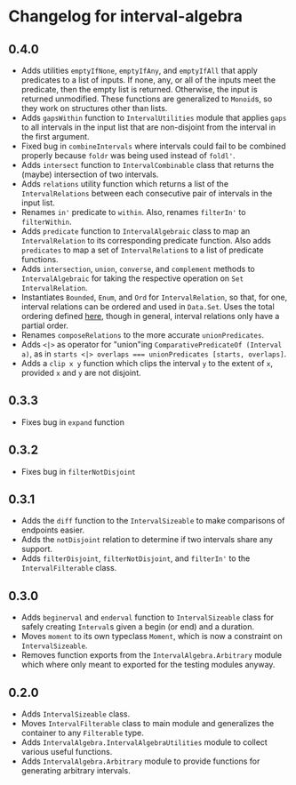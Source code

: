 # Changelog for interval-algebra

## 0.4.0

* Adds utilities `emptyIfNone`, `emptyIfAny`, and `emptyIfAll` that apply predicates to a list of inputs. If none, any, or all of the inputs meet the predicate, then the empty list is returned. Otherwise, the input is returned unmodified. These functions are generalized to `Monoid`s, so they work on structures other than lists.
* Adds `gapsWithin` function to `IntervalUtilities` module that applies `gaps` to all intervals in the input list that are non-disjoint from the interval in the first argument.
* Fixed bug in `combineIntervals` where intervals could fail to be combined properly because `foldr` was being used instead of `foldl'`.
* Adds `intersect` function to `IntervalCombinable` class that returns the (maybe) intersection of two intervals.
* Adds `relations` utility function which returns a list of the `IntervalRelations` between each consecutive pair of intervals in the input list.
* Renames `in'` predicate to `within`. Also, renames `filterIn'` to `filterWithin`.
* Adds `predicate` function to `IntervalAlgebraic` class to map an `IntervalRelation` to its corresponding predicate function. Also adds `predicates` to map a set of `IntervalRelation`s to a list of predicate functions.  
* Adds `intersection`, `union`, `converse`, and `complement` methods to `IntervalAlgebraic` for taking the respective operation on `Set IntervalRelation`.
* Instantiates `Bounded`, `Enum`, and `Ord` for `IntervalRelation`, so that, for one, interval relations can be ordered and used in `Data.Set`. Uses the total ordering defined [here](https://thomasalspaugh.org/pub/fnd/allen.html), though in general, interval relations only have a partial order.
* Renames `composeRelations` to the more accurate `unionPredicates`.
* Adds `<|>` as operator for "union"ing `ComparativePredicateOf (Interval a)`, as in `starts <|> overlaps === unionPredicates [starts, overlaps]`.
* Adds a `clip x y` function which clips the interval `y` to the extent of `x`, provided `x` and `y` are not disjoint.

## 0.3.3

* Fixes bug in `expand` function

## 0.3.2

* Fixes bug in `filterNotDisjoint`

## 0.3.1

* Adds the `diff` function to the `IntervalSizeable` to make comparisons of endpoints easier.
* Adds the `notDisjoint` relation to determine if two intervals share any support.
* Adds `filterDisjoint`, `filterNotDisjoint`, and `filterIn'` to the `IntervalFilterable` class.

## 0.3.0

* Adds `beginerval` and `enderval` function to `IntervalSizeable` class for safely creating `Interval`s given a begin (or end) and a duration.
* Moves `moment` to its own typeclass `Moment`, which is now a constraint on `IntervalSizeable`.
* Removes function exports from the `IntervalAlgebra.Arbitrary` module which where only meant to exported for the testing modules anyway.

## 0.2.0

* Adds `IntervalSizeable` class.
* Moves `IntervalFilterable` class to main module and generalizes the container to any `Filterable` type.
* Adds `IntervalAlgebra.IntervalAlgebraUtilities` module to collect various useful functions.
* Adds `IntervalAlgebra.Arbitrary` module to provide functions for generating arbitrary intervals.
